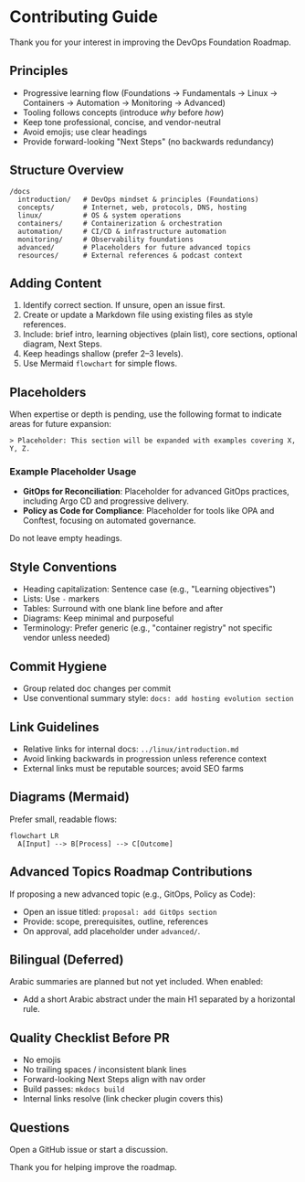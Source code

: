 # Contributing Guide

Thank you for your interest in improving the DevOps Foundation Roadmap.

## Principles

- Progressive learning flow (Foundations → Fundamentals → Linux → Containers → Automation → Monitoring → Advanced)
- Tooling follows concepts (introduce *why* before *how*)
- Keep tone professional, concise, and vendor-neutral
- Avoid emojis; use clear headings
- Provide forward-looking "Next Steps" (no backwards redundancy)

## Structure Overview

```text
/docs
  introduction/   # DevOps mindset & principles (Foundations)
  concepts/       # Internet, web, protocols, DNS, hosting
  linux/          # OS & system operations
  containers/     # Containerization & orchestration
  automation/     # CI/CD & infrastructure automation
  monitoring/     # Observability foundations
  advanced/       # Placeholders for future advanced topics
  resources/      # External references & podcast context
```

## Adding Content

1. Identify correct section. If unsure, open an issue first.
2. Create or update a Markdown file using existing files as style references.
3. Include: brief intro, learning objectives (plain list), core sections, optional diagram, Next Steps.
4. Keep headings shallow (prefer 2–3 levels).
5. Use Mermaid `flowchart` for simple flows.

## Placeholders

When expertise or depth is pending, use the following format to indicate areas for future expansion:

```text
> Placeholder: This section will be expanded with examples covering X, Y, Z.
```

### Example Placeholder Usage

- **GitOps for Reconciliation**: Placeholder for advanced GitOps practices, including Argo CD and progressive delivery.
- **Policy as Code for Compliance**: Placeholder for tools like OPA and Conftest, focusing on automated governance.

Do not leave empty headings.

## Style Conventions

- Heading capitalization: Sentence case (e.g., "Learning objectives")
- Lists: Use `-` markers
- Tables: Surround with one blank line before and after
- Diagrams: Keep minimal and purposeful
- Terminology: Prefer generic (e.g., "container registry" not specific vendor unless needed)

## Commit Hygiene

- Group related doc changes per commit
- Use conventional summary style: `docs: add hosting evolution section`

## Link Guidelines

- Relative links for internal docs: `../linux/introduction.md`
- Avoid linking backwards in progression unless reference context
- External links must be reputable sources; avoid SEO farms

## Diagrams (Mermaid)

Prefer small, readable flows:

```mermaid
flowchart LR
  A[Input] --> B[Process] --> C[Outcome]
```

## Advanced Topics Roadmap Contributions

If proposing a new advanced topic (e.g., GitOps, Policy as Code):

- Open an issue titled: `proposal: add GitOps section`
- Provide: scope, prerequisites, outline, references
- On approval, add placeholder under `advanced/`.

## Bilingual (Deferred)

Arabic summaries are planned but not yet included. When enabled:

- Add a short Arabic abstract under the main H1 separated by a horizontal rule.

## Quality Checklist Before PR

- No emojis
- No trailing spaces / inconsistent blank lines
- Forward-looking Next Steps align with nav order
- Build passes: `mkdocs build`
- Internal links resolve (link checker plugin covers this)

## Questions
Open a GitHub issue or start a discussion.

Thank you for helping improve the roadmap.
